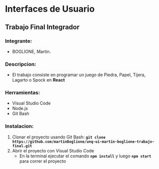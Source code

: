 # Interfaces de Usuario

## Trabajo Final Integrador

### Integrante:

- BOGLIONE, Martin.

### Descripcion:

- El trabajo consiste en programar un juego de Piedra, Papel, Tijera, Lagarto o Spock en **React**

### Herramientas:

- Visual Studio Code
- Node.js
- Git Bash

### Instalacion: 

1. Clonar el proyecto usando Git Bash: **`git clone https://github.com/martinBoglione/unq-ui-martin-boglione-trabajo-final.git`**
2. Abrir el proyecto con Visual Studio Code
    - En la terminal ejecutar el comando **`npm install`** y luego **`npm start`** para correr el proyecto



